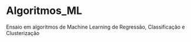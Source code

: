 # Algoritmos_ML
Ensaio em algoritmos de Machine Learning de Regressão, Classificação e Clusterização
